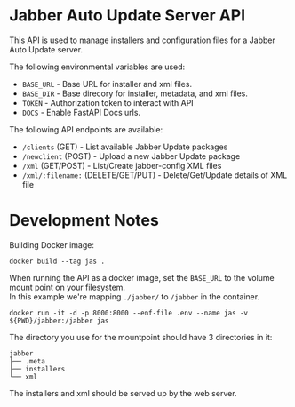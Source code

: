 # Jabber Auto Update Server API

This API is used to manage installers and configuration files for a Jabber Auto Update server.

The following environmental variables are used:

* ```BASE_URL``` - Base URL for installer and xml files.
* ```BASE_DIR``` - Base direcory for installer, metadata, and xml files.
* ```TOKEN``` - Authorization token to interact with API
* ```DOCS``` - Enable FastAPI Docs urls.

The following API endpoints are available:

* ```/clients``` (GET) - List available Jabber Update packages
* ```/newclient``` (POST) - Upload a new Jabber Update package
* ```/xml``` (GET/POST) - List/Create jabber-config XML files
* ```/xml/:filename:``` (DELETE/GET/PUT) - Delete/Get/Update details of XML file


# Development Notes

Building Docker image:

```shell
docker build --tag jas .
```

When running the API as a docker image, set the ```BASE_URL``` to the volume mount point on your filesystem.  
In this example we're mapping ```./jabber/``` to ```/jabber``` in the container.  
```shell
docker run -it -d -p 8000:8000 --enf-file .env --name jas -v ${PWD}/jabber:/jabber jas
```

The directory you use for the mountpoint should have 3 directories in it:

```shell
jabber
├── .meta
├── installers
└── xml
```

The installers and xml should be served up by the web server.